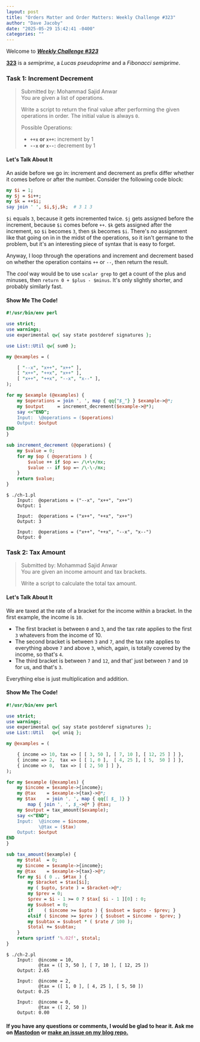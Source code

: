 ```yaml
---
layout: post
title: "Orders Matter and Order Matters: Weekly Challenge #323"
author: "Dave Jacoby"
date: "2025-05-29 15:42:41 -0400"
categories: ""
---
```


Welcome to [_**Weekly Challenge #323**_](https://theweeklychallenge.org/blog/perl-weekly-challenge-323/)

[**323**](<https://en.wikipedia.org/wiki/323_(number)>) is a _semiprime_, a _Lucas pseudoprime_ and a _Fibonacci semiprime_.

### Task 1: Increment Decrement

> Submitted by: Mohammad Sajid Anwar  
> You are given a list of operations.
>
> Write a script to return the final value after performing the given operations in order. The initial value is always `0`.
>
> Possible Operations:
>
> - **`++x` or `x++`:** increment by 1
> - **`--x` or `x--`:** decrement by 1

#### Let's Talk About It

An aside before we go in: increment and decrement as prefix differ whether it comes before or after the number. Consider the following code block:

```perl
my $i = 1;
my $j = $i++;
my $k = ++$i;
say join ' ', $i,$j,$k;  # 3 1 3
```

`$i` equals `3`, because it gets incremented twice. `$j` gets assigned before the increment, because `$i` comes before `++`. `$k` gets assigned after the increment, so `$i` becomes `3`, then `$k` becomes `$i`. There's _no_ assignment like that going on in in the midst of the operations, so it isn't germane to the problem, but it's an interesting piece of syntax that is easy to forget.

Anyway, I loop through the operations and increment and decrement based on whether the operation contains `++` or `--`, then return the result.

The _cool_ way would be to use `scalar grep` to get a count of the plus and minuses, then `return 0 + $plus - $minus`. It's only slightly shorter, and probably similarly fast.

#### Show Me The Code!

```perl
#!/usr/bin/env perl

use strict;
use warnings;
use experimental qw{ say state postderef signatures };

use List::Util qw{ sum0 };

my @examples = (

    [ "--x", "x++", "x++" ],
    [ "x++", "++x", "x++" ],
    [ "x++", "++x", "--x", "x--" ],
);

for my $example (@examples) {
    my $operations = join ', ', map { qq{"$_"} } $example->@*;
    my $output     = increment_decrement($example->@*);
    say <<"END";
    Input:  \@operations = ($operations)
    Output: $output
END
}

sub increment_decrement (@operations) {
    my $value = 0;
    for my $op ( @operations ) {
        $value ++ if $op =~ /\+\+/mx;
        $value -- if $op =~ /\-\-/mx;
    }
    return $value;
}
```

```text
$ ./ch-1.pl
    Input:  @operations = ("--x", "x++", "x++")
    Output: 1

    Input:  @operations = ("x++", "++x", "x++")
    Output: 3

    Input:  @operations = ("x++", "++x", "--x", "x--")
    Output: 0
```

### Task 2: Tax Amount

> Submitted by: Mohammad Sajid Anwar  
> You are given an income amount and tax brackets.
>
> Write a script to calculate the total tax amount.

#### Let's Talk About It

We are taxed at the rate of a bracket for the income within a bracket. In the first example, the income is `10`.

- The first bracket is between `0` and `3`, and the tax rate applies to the first `3` whatevers from the income of 10.
- The second bracket is between `3` and `7`, and the tax rate applies to everything above `7` and above `3`, which, again, is totally covered by the income, so that's `4`.
- The third bracket is between `7` and `12`, and that' just between `7` and `10` for us, and that's `3`.

Everything else is just multiplication and addition.

#### Show Me The Code!

```perl
#!/usr/bin/env perl

use strict;
use warnings;
use experimental qw{ say state postderef signatures };
use List::Util   qw{ uniq };

my @examples = (

    { income => 10, tax => [ [ 3, 50 ], [ 7, 10 ], [ 12, 25 ] ] },
    { income => 2,  tax => [ [ 1, 0 ],  [ 4, 25 ], [ 5,  50 ] ] },
    { income => 0,  tax => [ [ 2, 50 ] ] },
);

for my $example (@examples) {
    my $income = $example->{income};
    my @tax    = $example->{tax}->@*;
    my $tax    = join ', ', map { qq{[ $_ ]} }
        map { join ', ', $_->@* } @tax;
    my $output = tax_amount($example);
    say <<"END";
    Input:  \@income = $income,
            \@tax = ($tax)
    Output: $output
END
}

sub tax_amount($example) {
    my $total  = 0;
    my $income = $example->{income};
    my @tax    = $example->{tax}->@*;
    for my $i ( 0 .. $#tax ) {
        my $bracket = $tax[$i];
        my ( $upto, $rate ) = $bracket->@*;
        my $prev = 0;
        $prev = $i - 1 >= 0 ? $tax[ $i - 1 ][0] : 0;
        my $subset = 0;
        if    ( $income >= $upto ) { $subset = $upto - $prev; }
        elsif ( $income >= $prev ) { $subset = $income - $prev; }
        my $subtax = $subset * ( $rate / 100 );
        $total += $subtax;
    }
    return sprintf '%.02f', $total;
}
```

```text
$ ./ch-2.pl
    Input:  @income = 10,
            @tax = ([ 3, 50 ], [ 7, 10 ], [ 12, 25 ])
    Output: 2.65

    Input:  @income = 2,
            @tax = ([ 1, 0 ], [ 4, 25 ], [ 5, 50 ])
    Output: 0.25

    Input:  @income = 0,
            @tax = ([ 2, 50 ])
    Output: 0.00
```

#### If you have any questions or comments, I would be glad to hear it. Ask me on [Mastodon](https://mastodon.xyz/@jacobydave) or [make an issue on my blog repo.](https://github.com/jacoby/jacoby.github.io)
